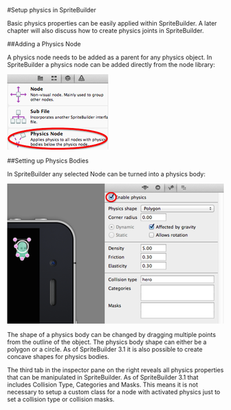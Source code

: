 #Setup physics in SpriteBuilder

Basic physics properties can be easily applied within SpriteBuilder. A later chapter will also discuss how to create physics joints in SpriteBuilder.

##Adding a Physics Node

A physics node needs to be added as a parent for any physics object. In SpriteBuilder a physics node can be added directly from the node library:

![image](editing-overview-physics-world.png)

##Setting up Physics Bodies

In SpriteBuilder any selected Node can be turned into a physics body:

![image](editing-overview-node-physics-enable.png)

The shape of a physics body can be changed by dragging multiple points from the outline of the object. The physics body shape can either be a polygon or a circle. As of SpriteBuilder 3.1 it is also possible to create concave shapes for physics bodies.

The third tab in the inspector pane on the right reveals all physics properties that can be manipulated in SpriteBuilder. As of SpriteBuilder 3.1 that includes Collision Type, Categories and Masks. This means it is not necessary to setup a custom class for a node with activated physics just to set a collision type or collision masks.